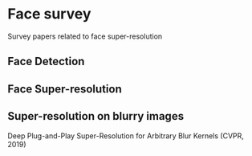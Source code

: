 # Face survey

Survey papers related to face super-resolution



## Face Detection



## Face Super-resolution





## Super-resolution on blurry images

Deep Plug-and-Play Super-Resolution for Arbitrary Blur Kernels (CVPR, 2019)